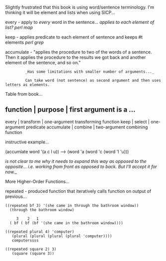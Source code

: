 Slightly frustrated that this book is using word/sentence terminology.
I'm thinking it will be element and lists when using SICP...


every - apply to *every* word in the sentence...
        _applies to each element of list?_
        _perl map_

keep  - applies predicate to each element of sentence and keeps #t elements
        _perl grep_
        
accumulate - "applies the procedure to two of the words of a
             sentence. Then it applies the procedure to the results we
             got back and another element of the sentence, and so on."
             
             _Has some limitations with smaller number of arguments..._

             Can take word (not sentence) as second argument and then uses letters as elements.

Table from book...

function   | purpose   | first argument is a ...
------------------------------------------------------------
every      | transform | one-argument transforming function
keep       | select    | one-argument predicate
accumulate | combine   | two-argument combining function

instructive example...

 (accumlate word '(a c l u)) --> (word 'a (word 'c (word 'l 'u)))

_is not clear to me why it needs to expand this way as opposed to the
opposite... i.e. working from front as opposed to back. But I'll
accept it for now.__


More Higher-Order Functions...

repeated - produced function that iteratively calls function on output of previous...

    ((repeated bf 3) '(she came in through the bathroom window))
      (through the bathroom window)

         3    2   1
      ( bf ( bf (bf '(she came in the bathroom window))))

    ((repeated plural 4) 'computer) 
       (plural (plural (plural (plural 'computer))))
       computerssss
       
    ((repeated square 2) 3)
       (square (square 3))
       
